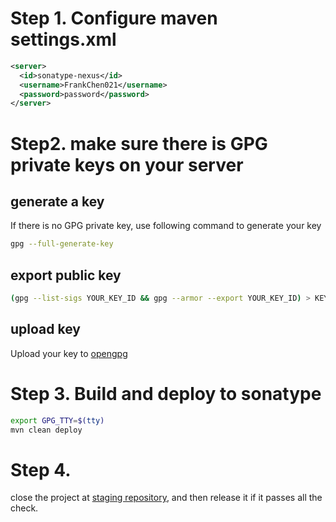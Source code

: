 # Step 1. Configure maven settings.xml
```xml
<server>
  <id>sonatype-nexus</id>
  <username>FrankChen021</username>
  <password>password</password>
</server>
```

# Step2. make sure there is GPG private keys on your server

## generate a key
If there is no GPG private key, use following command to generate your key
```bash
gpg --full-generate-key 
```

## export public key

```bash
(gpg --list-sigs YOUR_KEY_ID && gpg --armor --export YOUR_KEY_ID) > KEY
```

## upload key

Upload your key to [opengpg](https://keys.openpgp.org/upload/)

# Step 3. Build and deploy to sonatype

```bash
export GPG_TTY=$(tty)
mvn clean deploy
```

# Step 4.

close the project at [staging repository](https://s01.oss.sonatype.org), and then release it if it passes all the check.